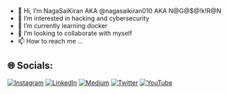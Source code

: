 - 👋 Hi, I’m NagaSaiKiran AKA @nagasaikiran010 AKA N@G@$@!k!R@N
- 👀 I’m interested in hacking and cybersecurity
- 🌱 I’m currently learning docker
- 💞️ I’m looking to collaborate with myself
- 📫 How to reach me ...

## 🌐 Socials:
[![Instagram](https://img.shields.io/badge/Instagram-%23E4405F.svg?logo=Instagram&logoColor=white)](https://www.instagram.com/nagasaikiran010) [![LinkedIn](https://img.shields.io/badge/LinkedIn-%230077B5.svg?logo=linkedin&logoColor=white)](https://www.linkedin.com/in/nagasaikiran010/) [![Medium](https://img.shields.io/badge/Medium-12100E?logo=medium&logoColor=white)](https://medium.com/@nagasaikiran010) [![Twitter](https://img.shields.io/badge/Twitter-%231DA1F2.svg?logo=Twitter&logoColor=white)](https://twitter.com/nagasaikiran010) [![YouTube](https://img.shields.io/badge/YouTube-%23FF0000.svg?logo=YouTube&logoColor=white)](https://www.youtube.com/@nagasaikiran010) 


<!---
nagasaikiran010/nagasaikiran010 is a ✨ special ✨ repository because its `README.md` (this file) appears on your GitHub profile.
You can click the Preview link to take a look at your changes.
--->
